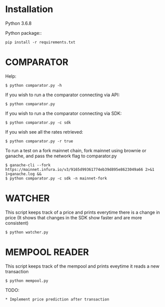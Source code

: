 Installation
========
Python 3.6.8

Python package::

    pip install -r requirements.txt

COMPARATOR
========
Help:

    $ python comparator.py -h

If you wish to run a the comparator connecting via API:

    $ python comparator.py

If you wish to run a the comparator connecting via SDK:

    $ python comparator.py -c sdk

If you wish see all the rates retrieved:

    $ python comparator.py -r true

To run a test on a fork mainnet chain, fork mainnet using brownie or ganache, and pass the network flag to comparator.py

    $ ganache-cli --fork https://mainnet.infura.io/v3/9165d99361774eb39d895e8623049a66 2>&1 1>ganache.log &&
    $ python comparator.py -c sdk -n mainnet-fork


WATCHER
========
This script keeps track of a price and prints everytime there is a change in price (It shows that changes in the SDK show faster and are more consistent)

    $ python watcher.py


MEMPOOL READER
========
This script keeps track of the mempool and prints eveytime it reads a new transaction

    $ python mempool.py


TODO:

    * Implement price prediction after transaction